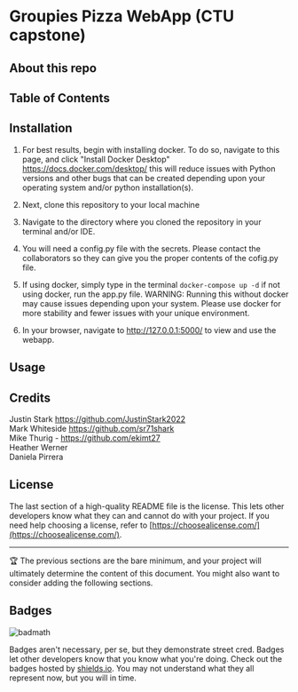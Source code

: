 # Groupies Pizza WebApp (CTU capstone)


## About this repo

<!-- Provide a short description explaining the what, why, and how of your project. Use the following questions as a guide:

- What was your motivation?
- Why did you build this project? (Note: the answer is not "Because it was a homework assignment.")
- What problem does it solve?
- What did you learn? -->

## Table of Contents

<!-- If your README is long, add a table of contents to make it easy for users to find what they need.

- [Installation](#installation)
- [Usage](#usage)
- [Credits](#credits)
- [License](#license) -->

## Installation

1. For best results, begin with installing docker. To do so, navigate to this page, and click "Install Docker Desktop" https://docs.docker.com/desktop/ this will reduce issues with Python versions and other bugs that can be created depending upon your operating system and/or python installation(s).

2. Next, clone this repository to your local machine

3. Navigate to the directory where you cloned the repository in your terminal and/or IDE. 

4. You will need a config.py file with the secrets. Please contact the collaborators so they can give you the proper contents of the cofig.py file.

5. If using docker, simply type in the terminal ```docker-compose up -d``` if not using docker, run the app.py file. WARNING: Running this without docker may cause issues depending upon your system. Please use docker for more stability and fewer issues with your unique environment.

6. In your browser, navigate to http://127.0.0.1:5000/ to view and use the webapp.



## Usage

<!-- Provide instructions and examples for use. Include screenshots as needed.

To add a screenshot, create an `assets/images` folder in your repository and upload your screenshot to it. Then, using the relative filepath, add it to your README using the following syntax:

    ```md
    ![alt text](assets/images/screenshot.png)
    ``` -->

## Credits


Justin Stark https://github.com/JustinStark2022 \
Mark Whiteside https://github.com/sr71shark \
Mike Thurig -  https://github.com/ekimt27 \
Heather Werner \
Daniela Pirrera 

<!-- List your collaborators, if any, with links to their GitHub profiles.

If you used any third-party assets that require attribution, list the creators with links to their primary web presence in this section.

If you followed tutorials, include links to those here as well. -->

## License

The last section of a high-quality README file is the license. This lets other developers know what they can and cannot do with your project. If you need help choosing a license, refer to [https://choosealicense.com/](https://choosealicense.com/).

---

🏆 The previous sections are the bare minimum, and your project will ultimately determine the content of this document. You might also want to consider adding the following sections.

## Badges

![badmath](https://img.shields.io/github/languages/top/lernantino/badmath)

Badges aren't necessary, per se, but they demonstrate street cred. Badges let other developers know that you know what you're doing. Check out the badges hosted by [shields.io](https://shields.io/). You may not understand what they all represent now, but you will in time.

<!-- ## Features

If your project has a lot of features, list them here. -->

<!-- ## How to Contribute

If you created an application or package and would like other developers to contribute it, you can include guidelines for how to do so. The [Contributor Covenant](https://www.contributor-covenant.org/) is an industry standard, but you can always write your own if you'd prefer. -->

<!-- ## Tests

Go the extra mile and write tests for your application. Then provide examples on how to run them here. -->
